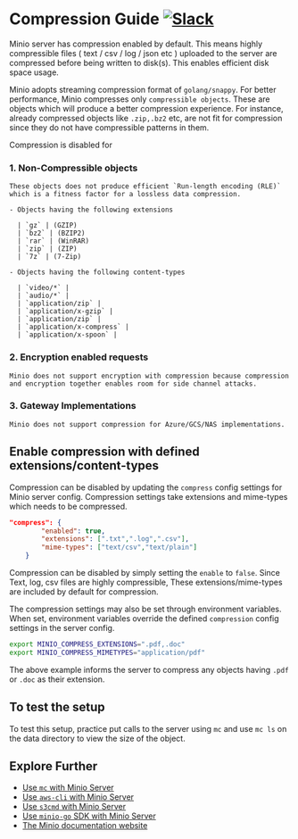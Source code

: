 # Compression Guide [![Slack](https://slack.minio.io/slack?type=svg)](https://slack.minio.io)

Minio server has compression enabled by default. This means highly compressible files ( text / csv / log / json etc ) uploaded to the server are compressed before being written to disk(s). This enables efficient disk space usage.

Minio adopts streaming compression format of `golang/snappy`. For better performance, Minio compresses only `compressible objects`. These are objects which will produce a better compression experience. For instance, already compressed objects like `.zip,.bz2` etc, are not fit for compression since they do not have compressible patterns in them.


Compression is disabled for

### 1. Non-Compressible objects

    These objects does not produce efficient `Run-length encoding (RLE)` which is a fitness factor for a lossless data compression.

    - Objects having the following extensions

      | `gz` | (GZIP)
      | `bz2` | (BZIP2)
      | `rar` | (WinRAR)
      | `zip` | (ZIP)
      | `7z` | (7-Zip)

    - Objects having the following content-types

      | `video/*` |
      | `audio/*` |
      | `application/zip` |
      | `application/x-gzip` |
      | `application/zip` |
      | `application/x-compress` |
      | `application/x-spoon` |
      
### 2. Encryption enabled requests

    Minio does not support encryption with compression because compression and encryption together enables room for side channel attacks.

### 3. Gateway Implementations

    Minio does not support compression for Azure/GCS/NAS implementations.


## Enable compression with defined extensions/content-types

Compression can be disabled by updating the `compress` config settings for Minio server config. Compression settings take extensions and mime-types which needs to be compressed.

```json
"compress": {
		"enabled": true,
		"extensions": [".txt",".log",".csv"],
		"mime-types": ["text/csv","text/plain"]
	}
```

Compression can be disabled by simply setting the `enable` to `false`. Since Text, log, csv files are highly compressible, These extensions/mime-types are included by default for compression.

The compression settings may also be set through environment variables. When set, environment variables override the defined `compression` config settings in the server config.

```bash
export MINIO_COMPRESS_EXTENSIONS=".pdf,.doc"
export MINIO_COMPRESS_MIMETYPES="application/pdf"
```

The above example informs the server to compress any objects having `.pdf` or `.doc` as their extension.


## To test the setup

To test this setup, practice put calls to the server using `mc` and use `mc ls` on the data directory to view the size of the object. 

## Explore Further

- [Use `mc` with Minio Server](https://docs.minio.io/docs/minio-client-quickstart-guide)
- [Use `aws-cli` with Minio Server](https://docs.minio.io/docs/aws-cli-with-minio)
- [Use `s3cmd` with Minio Server](https://docs.minio.io/docs/s3cmd-with-minio)
- [Use `minio-go` SDK with Minio Server](https://docs.minio.io/docs/golang-client-quickstart-guide)
- [The Minio documentation website](https://docs.minio.io)
